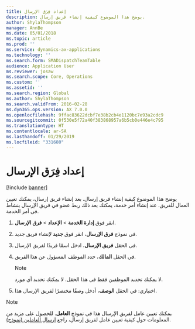 ```yaml
---
title: إعداد فِرَق الإرسال
description: يوضح هذا الموضوع كيفية إنشاء فريق إرسال.
author: ShylaThompson
manager: AnnBe
ms.date: 05/01/2018
ms.topic: article
ms.prod: ''
ms.service: dynamics-ax-applications
ms.technology: ''
ms.search.form: SMADispatchTeamTable
audience: Application User
ms.reviewer: josaw
ms.search.scope: Core, Operations
ms.custom: ''
ms.assetid: ''
ms.search.region: Global
ms.author: ShylaThompson
ms.search.validFrom: 2016-02-28
ms.dyn365.ops.version: AX 7.0.0
ms.openlocfilehash: 9ffac83622dcbf7e38b2cb4e1120bc7e93a2cdc9
ms.sourcegitcommit: 0f530e5f72a40f383868957a6b5cb0e446e4c795
ms.translationtype: HT
ms.contentlocale: ar-SA
ms.lasthandoff: 01/29/2019
ms.locfileid: "331680"
---
```

# <a name="set-up-dispatch-teams"></a>إعداد فِرَق الإرسال 

[!include [banner](../includes/banner.md)]


يوضح هذا الموضوع كيفية إنشاء فريق إرسال. بعد إنشاء فريق إرسال، يمكنك تعيين العمال للفريق. عند إنشاء أمر خدمة، يمكنك بعد ذلك ربط عضو في فريق الإرسال بنشاط في أمر الخدمة.

1.  انقر فوق **إدارة الخدمة** \> **الإعداد** \> **فرق الإرسال**.

2.  في نموذج **فرق الإرسال**، انقر فوق **جديد** لإنشاء فريق جديد.

3.  في الحقل **فريق الإرسال**، ادخل اسمًا فريدًا لفريق الإرسال.

4.  في الحقل **المالك**، حدد الموظف المسؤول عن هذا الفريق.
    

    > [!NOTE]
    > <P>لا يمكنك تحديد الموظفين فقط في هذا الحقل. لا يمكنك تحديد أي مورد.</P>



5.  اختياري: في الحقل **الوصف**، أدخل وصفًا مختصرًا لفريق الإرسال هذا.


> [!NOTE]
> <P>يمكنك تعيين عامل لفريق الإرسال هذا في نموذج <STRONG>العامل</STRONG>. للحصول على مزيد من المعلومات حول كيفية تعيين عامل لفريق إرسال، راجع <A href="https://technet.microsoft.com/en-us/library/dn776288(v=ax.60)">إرسال العاملين (نموذج)</A>.</P>



